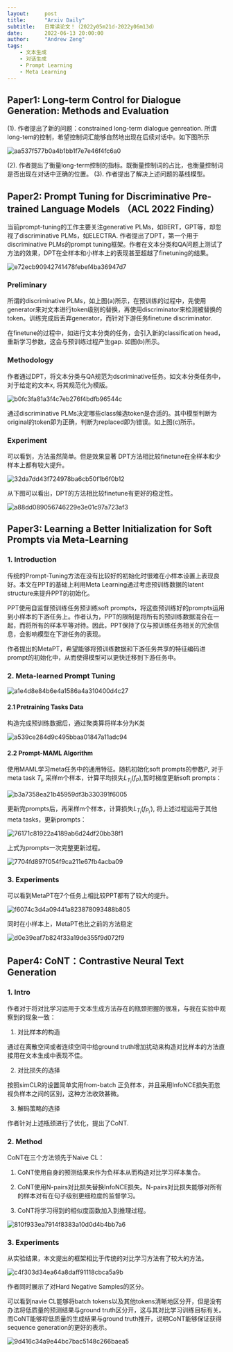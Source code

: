 ```yaml
---
layout:     post
title:      "Arxiv Daily"
subtitle:   日常读论文！（2022y05m21d-2022y06m13d）
date:       2022-06-13 20:00:00
author:     "Andrew Zeng"
tags:
    - 文本生成
    - 对话生成
    - Prompt Learning
    - Meta Learning
---
```


##  Paper1: Long-term Control for Dialogue Generation: Methods and Evaluation

(1). 作者提出了新的问题：constrained long-term dialogue genreation. 所谓long-tem的控制，希望控制词汇能够自然地出现在后续对话中。如下图所示

![aa537f577b0a4b1bb1f7e7e46f4fc6a0](https://user-images.githubusercontent.com/47687248/169651511-f4d126d9-e9df-473b-b729-1ad9e21dded3.png)

(2). 作者提出了衡量long-term控制的指标。既衡量控制词的占比，也衡量控制词是否出现在对话中正确的位置。
(3). 作者提出了解决上述问题的基线模型。


## Paper2: Prompt Tuning for Discriminative Pre-trained Language Models （ACL 2022 Finding）

当前prompt-tuning的工作主要关注generative PLMs，如BERT，GPT等，却忽视了discriminative PLMs，如ELECTRA. 作者提出了DPT，第一个用于discriminative PLMs的prompt tuning框架。作者在文本分类和QA问题上测试了方法的效果，DPT在全样本和小样本上的表现甚至超越了finetuning的结果。

![e72ecb90942741478febef4ba36947d7](https://user-images.githubusercontent.com/47687248/170032414-f33f09ce-3885-42c6-b7b7-6de604cebe57.png)

### Preliminary
所谓的discriminative PLMs，如上图(a)所示，在预训练的过程中，先使用generator来对文本进行token级别的替换，再使用discriminator来检测被替换的token。训练完成后丢弃generator，而针对下游任务finetune discriminator.

在finetune的过程中，如进行文本分类的任务，会引入新的classification head，重新学习参数，这会与预训练过程产生gap. 如图(b)所示。

### Methodology
作者通过DPT，将文本分类与QA规范为dscriminative任务。如文本分类任务中，对于给定的文本$x$, 将其规范化为模版。

![b0fc3fa81a3f4c7eb276f4bdfb96544c](https://user-images.githubusercontent.com/47687248/170032422-e1210af5-11ee-4cab-aeab-07ce24fbccd7.png)

通过discriminative PLMs决定哪些class候选token是合适的。其中模型判断为original的token即为正确，判断为replaced即为错误。如上图(c)所示。

### Experiment
可以看到，方法虽然简单。但是效果显著
DPT方法相比较finetune在全样本和少样本上都有较大提升。

![32da7dd43f724978ba6cb50f1b6f0b12](https://user-images.githubusercontent.com/47687248/170032472-26242645-a8ca-42b1-b566-fb4b15948320.png)

从下图可以看出，DPT的方法相比较finetune有更好的稳定性。

![a88dd089056746229e3e01c97a723af3](https://user-images.githubusercontent.com/47687248/170032518-03447f1c-3c63-4000-8fd4-7cf3faf2e544.png)

## Paper3: Learning a Better Initialization for Soft Prompts via Meta-Learning


### 1. Introduction

传统的Prompt-Tuning方法在没有比较好的初始化时很难在小样本设置上表现良好。本文在PPT的基础上利用Meta Learning通过考虑预训练数据的latent structure来提升PPT的初始化。

PPT使用自监督预训练任务预训练soft prompts，将这些预训练好的prompts运用到小样本的下游任务上。作者认为，PPT的限制是将所有的预训练数据混合在一起，而将所有的样本平等对待。因此，PPT保持了仅与预训练任务相关的冗余信息，会影响模型在下游任务的表现。

作者提出的MetaPT，希望能够将预训练数据和下游任务共享的特征编码进prompt的初始化中，从而使得模型可以更快迁移到下游任务中。

### 2. Meta-learned Prompt Tuning

![a1e4d8e84b6e4a1586a4a310400d4c27](https://user-images.githubusercontent.com/47687248/170505082-30de48cf-add7-4313-9c65-0efac818f7f3.png)

#### 2.1 Pretraining Tasks Data

构造完成预训练数据后，通过聚类算将样本分为K类

![a539ce284d9c495bbaa01847a11adc94](https://user-images.githubusercontent.com/47687248/170505208-6694e4ef-3bab-4e56-a217-2222e678ba6d.png)

#### 2.2 Prompt-MAML Algorithm

使用MAML学习meta任务中的通用特征。随机初始化soft prompts的参数$P$, 对于meta task $T_{i}$, 采样m个样本，计算平均损失$L_{T_{i}}(f_{P})$,暂时梯度更新soft prompts：

![b3a7358ea21b45959df3b330391f6005](https://user-images.githubusercontent.com/47687248/170505366-1a101d7b-b367-479b-a2ec-7b0e0403ce8f.png)

更新完prompts后，再采样m个样本，计算损失$L_{T_{i}}(f_{P_{i}^{'}})$, 将上述过程运用于其他meta tasks，更新prompts：

![76171c81922a4189ab6d24df20bb38f1](https://user-images.githubusercontent.com/47687248/170505424-4c1fcdcf-2660-4c11-b530-4cacc04c1ce5.png)

上式为prompts一次完整更新过程。

![7704fd897f054f9ca211e67fb4acba09](https://user-images.githubusercontent.com/47687248/170505485-ff884387-7ce9-4514-9eaa-c2619de7e7a0.png)

### 3. Experiments

可以看到MetaPT在7个任务上相比较PPT都有了较大的提升。

![f6074c3d4a09441a823878093488b805](https://user-images.githubusercontent.com/47687248/170505608-537ac889-d172-4a01-8e18-e46e98d266b5.png)

同时在小样本上，MetaPT也比之前的方法稳定

![d0e39eaf7b824f33a19de355f9d072f9](https://user-images.githubusercontent.com/47687248/170505661-1570ff80-96d1-49f6-8ff1-41a10f6e83a3.png)

## Paper4: CoNT：Contrastive Neural Text Generation

### 1. Intro

作者对于将对比学习运用于文本生成方法存在的瓶颈把握的很准，与我在实验中观察到的现象一致：

1. 对比样本的构造

通过在离散空间或者连续空间中给ground truth增加扰动来构造对比样本的方法直接用在文本生成中表现不佳。

2. 对比损失的选择

按照simCLR的设置简单实用from-batch 正负样本，并且采用InfoNCE损失而忽视负样本之间的区别，这种方法收效甚微。

3. 解码策略的选择

作者针对上述瓶颈进行了优化，提出了CoNT.

### 2. Method

CoNT在三个方法领先于Naive CL：

1. CoNT使用自身的预测结果来作为负样本从而构造对比学习样本集合。

2. CoNT使用N-pairs对比损失替换InfoNCE损失。N-pairs对比损失能够对所有的样本对有在句子级别更细粒度的监督学习。

3. CoNT将学习得到的相似度函数加入到推理过程。

![810f933ea7914f8383a10d0d4b4bb7a6](https://user-images.githubusercontent.com/47687248/173346766-be896ef9-9035-4050-80a7-542c0efd6e80.png)


### 3. Experiments

从实验结果，本文提出的框架相比于传统的对比学习方法有了较大的方法。

![c4f303d34ea64a8daff91118cbca5a9b](https://user-images.githubusercontent.com/47687248/173346820-d29649bc-3999-478c-a12a-99585cf94bc4.png)

作者同时展示了对Hard Negative Samples的区分。

可以看到navie CL能够将batch tokens以及其他tokens清晰地区分开，但是没有办法将低质量的预测结果与ground truth区分开，这与其对比学习训练目标有关。而CoNT能够将低质量的生成结果与ground truth推开，说明CoNT能够保证获得sequence generation的更好的表示。

![9d416c34a9e44bc7bac5148c266baea5](https://user-images.githubusercontent.com/47687248/173346886-f430c0cd-4914-4a00-8b17-3cf72a861535.png)


